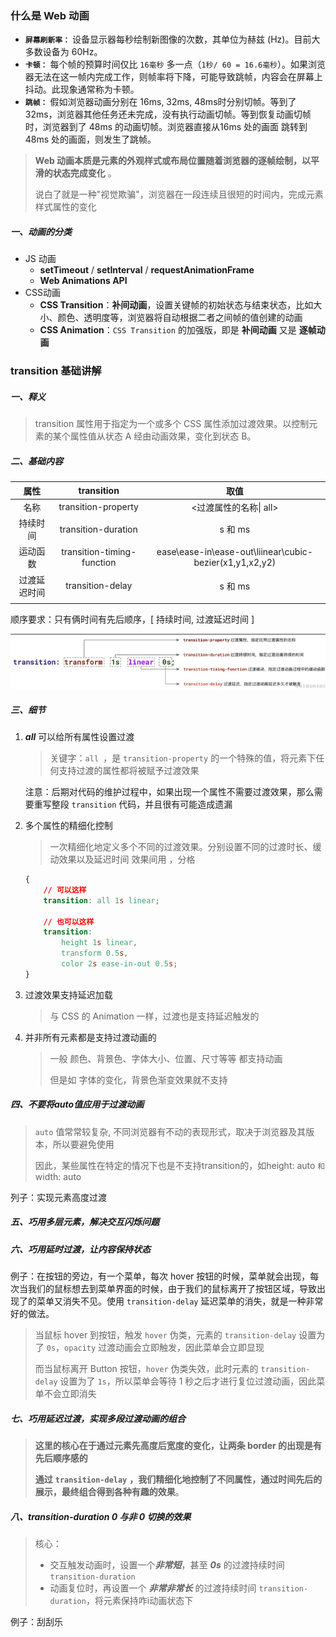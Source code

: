 ### 什么是 Web 动画

* **`屏幕刷新率：`** 设备显示器每秒绘制新图像的次数，其单位为赫兹 (Hz)。目前大多数设备为 60Hz。
* **`卡顿：`** 每个帧的预算时间仅比 `16毫秒` 多一点（`1秒/ 60 = 16.6毫秒`）。如果浏览器无法在这一帧内完成工作，则帧率将下降，可能导致跳帧，内容会在屏幕上抖动。此现象通常称为卡顿。
* **`跳帧：`** 假如浏览器动画分别在 16ms, 32ms, 48ms时分别切帧。等到了 32ms，浏览器其他任务还未完成，没有执行动画切帧。等到恢复动画切帧时，浏览器到了 48ms 的动画切帧。浏览器直接从16ms 处的画面 跳转到 48ms 处的画面，则发生了跳帧。

> **Web 动画本质是元素的外观样式或布局位置随着浏览器的逐帧绘制，以平滑的状态完成变化** 。
>
> 说白了就是一种"视觉欺骗"，浏览器在一段连续且很短的时间内，完成元素样式属性的变化

##### 一、动画的分类

* JS 动画
  * **setTimeout** / **setInterval** / **requestAnimationFrame**
  * **Web Animations API**
* CSS动画
  * **CSS Transition**：**补间动画**，设置关键帧的初始状态与结束状态，比如大小、颜色、透明度等，浏览器将自动根据二者之间帧的值创建的动画
  * **CSS Animation**：`CSS Transition` 的加强版，即是 **补间动画** 又是 **逐帧动画**

### transition 基础讲解

##### 一、释义

> transition 属性用于指定为一个或多个 CSS 属性添加过渡效果。以控制元素的某个属性值从状态 A 经由动画效果，变化到状态 B。

##### 二、基础内容

|     属性     |         transition         |                          取值                          |
| :----------: | :------------------------: | :-----------------------------------------------------: |
|     名称     |    transition-property    |                 <过渡属性的名称\| all>                 |
|   持续时间   |    transition-duration    |                         s 和 ms                         |
|   运动函数   | transition-timing-function | ease\ease-in\ease-out\liinear\cubic-bezier(x1,y1,x2,y2) |
| 过渡延迟时间 |      transition-delay      |                         s 和 ms                         |
|              |                            |                                                        |

顺序要求：只有俩时间有先后顺序，[ 持续时间, 过渡延迟时间 ]

![1699977580028](image/01.过渡基础/1699977580028.png)

##### 三、细节

1. ***all***  可以给所有属性设置过渡

   > 关键字：`all `，是 `transition-property` 的一个特殊的值，将元素下任何支持过渡的属性都将被赋予过渡效果
   >

   注意：后期对代码的维护过程中，如果出现一个属性不需要过渡效果，那么需要重写整段 `transition` 代码，并且很有可能造成遗漏
2. 多个属性的精细化控制

   > 一次精细化地定义多个不同的过渡效果。分别设置不同的过渡时长、缓动效果以及延迟时间
   > 效果间用 ，分格
   >

   ```css
   {
       // 可以这样
       transition: all 1s linear;

       // 也可以这样
       transition: 
           height 1s linear, 
           transform 0.5s,
           color 2s ease-in-out 0.5s;
   }
   ```
3. 过渡效果支持延迟加载

   > 与 CSS 的 Animation 一样，过渡也是支持延迟触发的
   >
4. 并非所有元素都是支持过渡动画的

   > 一般 颜色、背景色、字体大小、位置、尺寸等等 都支持动画
   >
   > 但是如 字体的变化，背景色渐变效果就不支持
   >

##### 四、不要将auto值应用于过渡动画

> `auto` 值常常较复杂, 不同浏览器有不动的表现形式，取决于浏览器及其版本，所以要避免使用
>
> 因此，某些属性在特定的情况下也是不支持transition的，如height: auto `和`width: auto

列子：实现元素高度过渡

##### 五、巧用多层元素，解决交互闪烁问题

##### 六、巧用延时过渡，让内容保持状态

例子：在按钮的旁边，有一个菜单，每次 hover 按钮的时候，菜单就会出现，每次当我们的鼠标想去到菜单界面的时候，由于我们的鼠标离开了按钮区域，导致出现了的菜单又消失不见。使用 `transition-delay` 延迟菜单的消失，就是一种非常好的做法。

> 当鼠标 hover 到按钮，触发 `hover` 伪类，元素的 `transition-delay` 设置为了 `0s`，`opacity` 过渡动画会立即触发，因此菜单会立即显现
>
> 而当鼠标离开 Button 按钮，`hover` 伪类失效，此时元素的 `transition-delay` 设置为了 `1s`，所以菜单会等待 1 秒之后才进行复位过渡动画，因此菜单不会立即消失

##### 七、巧用延迟过渡，实现多段过渡动画的组合

> **这里的核心在于通过元素先高度后宽度的变化，让两条 border 的出现是有先后顺序感的**
>
> **通过** **`transition-delay`** **，我们精细化地控制了不同属性，通过时间先后的展示，最终组合得到各种有趣的效果**。

##### 八、transition-duration 0 与非 0 切换的效果

> 核心：
>
> * 交互触发动画时，设置一个***非常短***，甚至 ***0s*** 的过渡持续时间 `transition-duration`
> * 动画复位时，再设置一个 ***非常非常长***  的过渡持续时间 `transition-duration`，将元素保持咋i动画状态下

例子：刮刮乐
